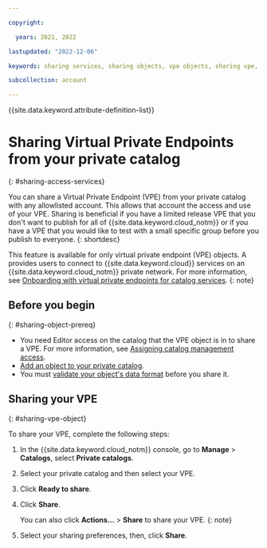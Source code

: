 ```yaml
---

copyright:

  years: 2021, 2022

lastupdated: "2022-12-06"

keywords: sharing services, sharing objects, vpe objects, sharing vpe, vpe

subcollection: account

---
```


{{site.data.keyword.attribute-definition-list}}

# Sharing Virtual Private Endpoints from your private catalog
{: #sharing-access-services}


You can share a Virtual Private Endpoint (VPE) from your private catalog with any allowlisted account. This allows that account the access and use of your VPE. Sharing is beneficial if you have a limited release VPE that you don't want to publish for all of {{site.data.keyword.cloud_notm}} or if you have a VPE that you would like to test with a small specific group before you publish to everyone.
{: shortdesc}

This feature is available for only virtual private endpoint (VPE) objects. A provides users to connect to {{site.data.keyword.cloud}} services on an {{site.data.keyword.cloud_notm}} private network. For more information, see [Onboarding with virtual private endpoints for catalog services](/docs/get-coding?topic=get-coding-vpe-onboarding).
{: note}

## Before you begin
{: #sharing-object-prereq}

* You need Editor access on the catalog that the VPE object is in to share a VPE. For more information, see [Assigning catalog management access](/docs/account?topic=account-catalog-access).
* [Add an object to your private catalog](/docs/account?topic=account-object-onboard-catalog).
* You must [validate your object's data format](/docs/get-coding?topic=get-coding-vpe-onboarding-platform#validate-vpe-object) before you share it.


## Sharing your VPE
{: #sharing-vpe-object}

To share your VPE, complete the following steps:

1. In the {{site.data.keyword.cloud_notm}} console, go to **Manage** > **Catalogs**, select **Private catalogs**.
1. Select your private catalog and then select your VPE.
1. Click **Ready to share**.
1. Click **Share**.

    You can also click **Actions...** > **Share** to share your VPE.
    {: note}

1. Select your sharing preferences, then, click **Share**.


